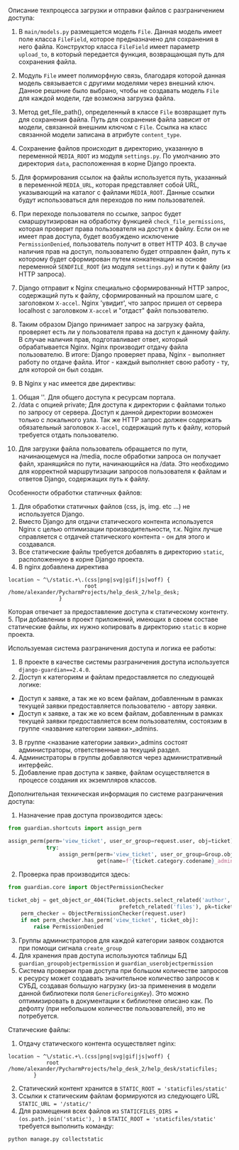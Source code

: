 Описание техпроцесса загрузки и отправки файлов с разграничением доступа:
1. В `main/models.py` размещается модель `File`. Данная модель имеет поле класса `FileField`, которое предназначено для
сохранения в него файла. Конструктор класса `FileField` имеет параметр `upload_to`, в который передается функция,
   возвращающая путь для сохранения файла.
   
2. Модуль `File` имеет полиморфную связь, благодаря которой данная модель связывается с другими моделями через внешний
ключ. Данное решение было выбрано, чтобы не создавать модель `File` для каждой модели, где возможна загрузка файла.
   
3. Метод get_file_path(), определенный в классе `File` возвращает путь для сохранения файла. Путь для сохранения
файла зависит от модели, связанной внешним ключом с `File`. Ссылка на класс связанной модели записана в атрибуте 
   `content_type`.
   
4. Сохранение файлов происходит в директорию, указанную в переменной `MEDIA_ROOT` из модуля `settings.py`.
По умолчанию это директория `data`, расположенная в корне Django проекта.

5. Для формирования ссылок на файлы используется путь, указанный в переменной `MEDIA_URL`, которая представляет
собой URL, указывающий на каталог с файлами `MEDIA_ROOT`. Данные ссылки будут использоваться для переходов по ним
   пользователей.
   
6. При переходе пользователя по ссылке, запрос будет смаршрутизирован на обработку функцией `check_file_permissions`,
которая проверит права пользователя на доступ к файлу. Если он не имеет прав доступа, будет возбуждено исключение
   `PermissionDenied`, пользователь получит в ответ HTTP 403. В случае наличия прав на доступ, пользователю будет
   отправлен файл, путь к которому будет сформирован путем конкатенации на основе переменной `SENDFILE_ROOT` (из модуля 
   `settings.py`) и пути к файлу (из HTTP запроса).
   
7. Django отправит к Nginx специально сформированный HTTP запрос, содержащий путь к файлу, сформированный на прошлом шаге,
   с заголовком `X-accel`. Nginx 'увидит', что запрос пришел от сервера localhost с заголовком `X-accel` и "отдаст" 
   файл пользователю.
   
8. Таким образом Django принимает запрос на загрузку файла, проверяет есть ли у пользователя права на доступ к данному
файлу. В случае наличия прав, подготавливает ответ, который обрабатывается Nginx. Nginx производит отдачу файла
   пользователю. В итоге: Django проверяет права, Nginx - выполняет работу по отдаче файла. Итог - каждый выполняет
   свою работу - ту, для которой он был создан.
   
9. В Nginx у нас имеется две директивы:
1) Общая ''. Для общего доступа к ресурсам портала.
2) /data с опцией private; Для доступа к директории с файлами только по запросу от сервера. Доступ к данной директории
возможен только с локального узла. Так же HTTP запрос должен содержать обязательный заголовок `X-accel`, содержащий
   путь к файлу, который требуется отдать пользователю.

10. Для загрузки файла пользователь обращается по пути, начинающемуся на /media, после обработки запроса он получает
файл, хранящийся по пути, начинающийся на /data. Это необходимо для корректной маршрутизации запросов пользователя к 
    файлам и ответов Django, содержащих путь к файлу.
    

Особенности обработки статичных файлов:
1. Для обработки статичных файлов (css, js, img. etc ...) не используется Django.
2. Вместо Django для отдачи статического контента используется Nginx с целью оптимизации производительности, т.к.
   Nginx лучше справляется с отдачей статического контента - он для этого и создавался.
3. Все статические файлы требуется добавлять в директорию `static`, расположенную в корне Django проекта.
4. В nginx добавлена директива 
```shell
location ~ ^\/static.+\.(css|png|svg|gif|js|woff) {
                        root /home/alexander/PycharmProjects/help_desk_2/help_desk;
                }
```
Которая отвечает за предоставление доступа к статическому контенту.
5. При добавлении в проект приложений, имеющих в своем составе статические файлы, их нужно копировать в директорию
`static` в корне проекта.
   
   
Используемая система разграничения доступа и логика ее работы:
1. В проекте в качестве системы разграничения доступа используется `django-guardian==2.4.0`.
2. Доступ к категориям и файлам предоставляется по следующей логике:
- Доступ к заявке, а так же ко всем файлам, добавленным в рамках текущей заявки предоставляется пользователю - автору заявки.
- Доступ к заявке, а так же ко всем файлам, добавленным в рамках текущей заявки предоставляется всем пользователям, состоязим в группе <название категории заявки>_admins.
3. В группе <название категории заявки>_admins состоят администраторы, ответственные за текущий раздел.
4. Администраторы в группы добавляются через административный интерфейс.
5. Добавление прав доступа к заявке, файлам осуществляется в процессе создания их экземпляров классов.

Дополнительная техническая информация по системе разграничения доступа:
1. Назначение прав доступа производится здесь:
```Python
from guardian.shortcuts import assign_perm

assign_perm(perm='view_ticket', user_or_group=request.user, obj=ticket)
            try:
                assign_perm(perm='view_ticket', user_or_group=Group.objects.
                            get(name=f'{ticket.category.codename}_admins'), obj=ticket)
```
2. Проверка прав производится здесь:
```Python
from guardian.core import ObjectPermissionChecker

ticket_obj = get_object_or_404(Ticket.objects.select_related('author', 'category', 'priority', 'status').
                                   prefetch_related('files'), pk=ticket_id)
    perm_checker = ObjectPermissionChecker(request.user)
    if not perm_checker.has_perm('view_ticket', ticket_obj):
        raise PermissionDenied
```

3. Группы администраторов для каждой категории заявок создаются при помощи сигнала `create_group`
4. Для хранения прав доступа используются таблицы БД `guardian_groupobjectpermission` и `guardian_userobjectpermission`
5. Система проверки прав доступа при большом количестве запросов к ресурсу может создавать значительное количество запросов к СУБД, создавая большую нагрузку (из-за применения в модели данной библиотеки поля `GenericForeignKey`). Это можно оптимизировать в документации к библиотеке описано как. По дефолту (при небольшом количестве пользователей), это не потребуется.


Статические файлы:
1. Отдачу статического контента осуществляет nginx:
```shell
location ~ ^\/static.+\.(css|png|svg|gif|js|woff) {
			root /home/alexander/PycharmProjects/help_desk_2/help_desk/staticfiles;
		}
```
2. Статический контент хранится в `STATIC_ROOT = 'staticfiles/static'`
3. Ссылки к статическим файлам формируются из следующего URL `STATIC_URL = '/static/'`
4. Для размещения всех файлов из `STATICFILES_DIRS = (os.path.join('static'), )` в `STATIC_ROOT = 'staticfiles/static'` требуется выполнить команду:
```shell
python manage.py collectstatic
```
